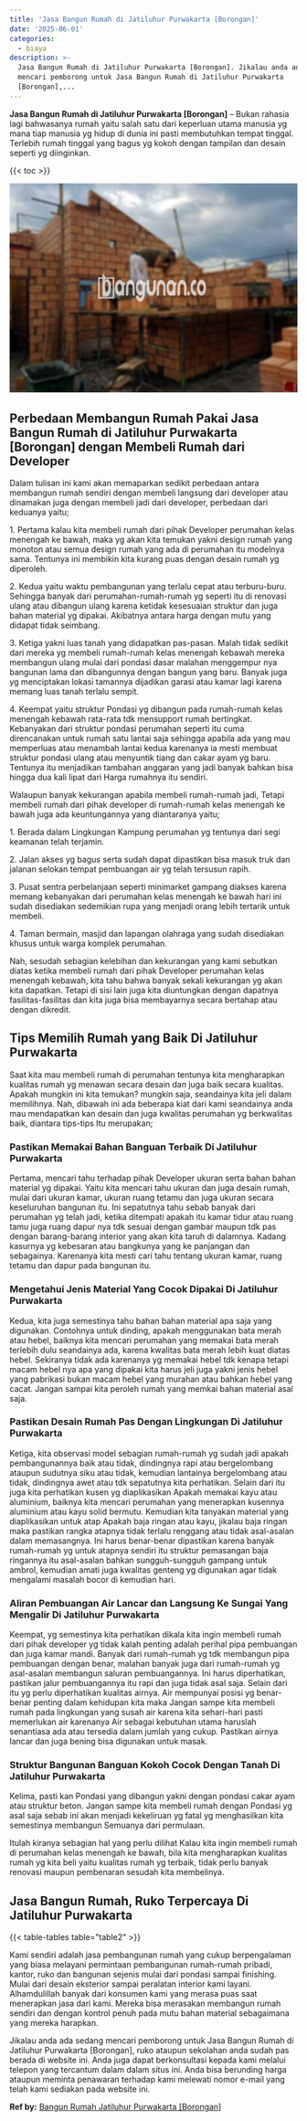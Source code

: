 ```yaml
---
title: 'Jasa Bangun Rumah di Jatiluhur Purwakarta [Borongan]'
date: '2025-06-01'
categories:
  - biaya
description: >-
  Jasa Bangun Rumah di Jatiluhur Purwakarta [Borongan]. Jikalau anda ada sedang
  mencari pemborong untuk Jasa Bangun Rumah di Jatiluhur Purwakarta
  [Borongan],...
---
```


**Jasa Bangun Rumah di Jatiluhur Purwakarta \[Borongan\]** – Bukan rahasia lagi bahwasanya rumah yaitu salah satu dari keperluan utama manusia yg mana tiap manusia yg hidup di dunia ini pasti membutuhkan tempat tinggal. Terlebih rumah tinggal yang bagus yg kokoh dengan tampilan dan desain seperti yg diinginkan.

{{< toc >}}

![Jasa Bangun Rumah di Jatiluhur Purwakarta [Borongan]](/images/borong-bangunan-27.png)

## Perbedaan Membangun Rumah Pakai Jasa Bangun Rumah di Jatiluhur Purwakarta \[Borongan\] dengan Membeli Rumah dari Developer

Dalam tulisan ini kami akan memaparkan sedikit perbedaan antara membangun rumah sendiri dengan membeli langsung dari developer atau dinamakan juga dengan membeli jadi dari developer, perbedaan dari keduanya yaitu;

1\. Pertama kalau kita membeli rumah dari pihak Developer perumahan kelas menengah ke bawah, maka yg akan kita temukan yakni design rumah yang monoton atau semua design rumah yang ada di perumahan itu modelnya sama. Tentunya ini membikin kita kurang puas dengan desain rumah yg diperoleh.

2\. Kedua yaitu waktu pembangunan yang terlalu cepat atau terburu-buru. Sehingga banyak dari perumahan-rumah-rumah yg seperti itu di renovasi ulang atau dibangun ulang karena ketidak kesesuaian struktur dan juga bahan material yg dipakai. Akibatnya antara harga dengan mutu yang didapat tidak seimbang.

3\. Ketiga yakni luas tanah yang didapatkan pas-pasan. Malah tidak sedikit dari mereka yg membeli rumah-rumah kelas menengah kebawah mereka membangun ulang mulai dari pondasi dasar malahan menggempur nya bangunan lama dan dibangunnya dengan bangun yang baru. Banyak juga yg menciptakan lokasi tamannya dijadikan garasi atau kamar lagi karena memang luas tanah terlalu sempit.

4\. Keempat yaitu struktur Pondasi yg dibangun pada rumah-rumah kelas menengah kebawah rata-rata tdk mensupport rumah bertingkat. Kebanyakan dari struktur pondasi perumahan seperti itu cuma direncanakan untuk rumah satu lantai saja sehingga apabila ada yang mau memperluas atau menambah lantai kedua karenanya ia mesti membuat struktur pondasi ulang atau menyuntik tiang dan cakar ayam yg baru. Tentunya itu menjadikan tambahan anggaran yang jadi banyak bahkan bisa hingga dua kali lipat dari Harga rumahnya itu sendiri.

Walaupun banyak kekurangan apabila membeli rumah-rumah jadi, Tetapi membeli rumah dari pihak developer di rumah-rumah kelas menengah ke bawah juga ada keuntungannya yang diantaranya yaitu;

1\. Berada dalam Lingkungan Kampung perumahan yg tentunya dari segi keamanan telah terjamin.

2\. Jalan akses yg bagus serta sudah dapat dipastikan bisa masuk truk dan jalanan selokan tempat pembuangan air yg telah tersusun rapih.

3\. Pusat sentra perbelanjaan seperti minimarket gampang diakses karena memang kebanyakan dari perumahan kelas menengah ke bawah hari ini sudah disediakan sedemikian rupa yang menjadi orang lebih tertarik untuk membeli.

4\. Taman bermain, masjid dan lapangan olahraga yang sudah disediakan khusus untuk warga komplek perumahan.

Nah, sesudah sebagian kelebihan dan kekurangan yang kami sebutkan diatas ketika membeli rumah dari pihak Developer perumahan kelas menengah kebawah, kita tahu bahwa banyak sekali kekurangan yg akan kita dapatkan. Tetapi di sisi lain juga kita diuntungkan dengan dapatnya fasilitas-fasilitas dan kita juga bisa membayarnya secara bertahap atau dengan dikredit.

## Tips Memilih Rumah yang Baik Di Jatiluhur Purwakarta

Saat kita mau membeli rumah di perumahan tentunya kita mengharapkan kualitas rumah yg menawan secara desain dan juga baik secara kualitas. Apakah mungkin ini kita temukan? mungkin saja, seandainya kita jeli dalam memilihnya. Nah, dibawah ini ada beberapa kiat dari kami seandainya anda mau mendapatkan kan desain dan juga kwalitas perumahan yg berkwalitas baik, diantara tips-tips Itu merupakan;

### Pastikan Memakai Bahan Banguan Terbaik Di Jatiluhur Purwakarta

Pertama, mencari tahu terhadap pihak Developer ukuran serta bahan bahan material yg dipakai. Yaitu kita mencari tahu ukuran dan juga desain rumah, mulai dari ukuran kamar, ukuran ruang tetamu dan juga ukuran secara keseluruhan bangunan itu. Ini sepatutnya tahu sebab banyak dari perumahan yg telah jadi, ketika ditempati apakah itu kamar tidur atau ruang tamu juga ruang dapur nya tdk sesuai dengan gambar maupun tdk pas dengan barang-barang interior yang akan kita taruh di dalamnya. Kadang kasurnya yg kebesaran atau bangkunya yang ke panjangan dan sebagainya. Karenanya kita mesti cari tahu tentang ukuran kamar, ruang tetamu dan dapur pada bangunan itu.

### Mengetahui Jenis Material Yang Cocok Dipakai Di Jatiluhur Purwakarta

Kedua, kita juga semestinya tahu bahan bahan material apa saja yang digunakan. Contohnya untuk dinding, apakah menggunakan bata merah atau hebel, baiknya kita mencari perumahan yang memakai bata merah terlebih dulu seandainya ada, karena kwalitas bata merah lebih kuat diatas hebel. Sekiranya tidak ada karenanya yg memakai hebel tdk kenapa tetapi macam hebel nya apa yang dipakai kita harus jeli juga yakni jenis hebel yang pabrikasi bukan macam hebel yang murahan atau bahkan hebel yang cacat. Jangan sampai kita peroleh rumah yang memkai bahan material asal saja.

### Pastikan Desain Rumah Pas Dengan Lingkungan Di Jatiluhur Purwakarta

Ketiga, kita observasi model sebagian rumah-rumah yg sudah jadi apakah pembangunannya baik atau tidak, dindingnya rapi atau bergelombang ataupun sudutnya siku atau tidak, kemudian lantainya bergelombang atau tidak, dindingnya awet atau tdk sepatutnya kita perhatikan. Selain dari itu juga kita perhatikan kusen yg diaplikasikan Apakah memakai kayu atau aluminium, baiknya kita mencari perumahan yang menerapkan kusennya aluminium atau kayu solid bermutu. Kemudian kita tanyakan material yang diaplikasikan untuk atap Apakah baja ringan atau kayu, jikalau baja ringan maka pastikan rangka atapnya tidak terlalu renggang atau tidak asal-asalan dalam memasangnya. Ini harus benar-benar dipastikan karena banyak rumah-rumah yg untuk atapnya sendiri itu struktur pemasangan baja ringannya itu asal-asalan bahkan sungguh-sungguh gampang untuk ambrol, kemudian amati juga kwalitas genteng yg digunakan agar tidak mengalami masalah bocor di kemudian hari.

### Aliran Pembuangan Air Lancar dan Langsung Ke Sungai Yang Mengalir Di Jatiluhur Purwakarta

Keempat, yg semestinya kita perhatikan dikala kita ingin membeli rumah dari pihak developer yg tidak kalah penting adalah perihal pipa pembuangan dan juga kamar mandi. Banyak dari rumah-rumah yg tdk membangun pipa pembuangan dengan benar, malahan banyak juga dari rumah-rumah yg asal-asalan membangun saluran pembuangannya. Ini harus diperhatikan, pastikan jalur pembuangannya itu rapi dan juga tidak asal saja. Selain dari itu yg perlu diperhatikan kualitas airnya. Air mempunyai posisi yg benar-benar penting dalam kehidupan kita maka Jangan sampe kita membeli rumah pada lingkungan yang susah air karena kita sehari-hari pasti memerlukan air karenanya Air sebagai kebutuhan utama haruslah senantiasa ada atau tersedia dalam jumlah yang cukup. Pastikan airnya lancar dan juga bening bisa digunakan untuk masak.

### Struktur Bangunan Banguan Kokoh Cocok Dengan Tanah Di Jatiluhur Purwakarta

Kelima, pasti kan Pondasi yang dibangun yakni dengan pondasi cakar ayam atau struktur beton. Jangan sampe kita membeli rumah dengan Pondasi yg asal saja sebab ini akan menjadi kekeliruan yg fatal yg menghasilkan kita semestinya membangun Semuanya dari permulaan.

Itulah kiranya sebagian hal yang perlu dilihat Kalau kita ingin membeli rumah di perumahan kelas menengah ke bawah, bila kita mengharapkan kualitas rumah yg kita beli yaitu kualitas rumah yg terbaik, tidak perlu banyak renovasi maupun pembenaran sesudah kita membelinya.

## Jasa Bangun Rumah, Ruko Terpercaya Di Jatiluhur Purwakarta

{{< table-tables table="table2" >}}

Kami sendiri adalah jasa pembangunan rumah yang cukup berpengalaman yang biasa melayani permintaan pembangunan rumah-rumah pribadi, kantor, ruko dan bangunan sejenis mulai dari pondasi sampai finishing. Mulai dari desain eksterior sampai peralatan interior kami layani. Alhamdulillah banyak dari konsumen kami yang merasa puas saat menerapkan jasa dari kami. Mereka bisa merasakan membangun rumah sendiri dan dengan kontrol penuh pada mutu bahan material sebagaimana yang mereka harapkan.

Jikalau anda ada sedang mencari pemborong untuk Jasa Bangun Rumah di Jatiluhur Purwakarta \[Borongan\], ruko ataupun sekolahan anda sudah pas berada di website ini. Anda juga dapat berkonsultasi kepada kami melalui telepon yang tercantum dalam dalam situs ini. Anda bisa berunding harga ataupun meminta penawaran terhadap kami melewati nomor e-mail yang telah kami sediakan pada website ini.

**Ref by:** [Bangun Rumah Jatiluhur Purwakarta [Borongan]](https://id.wikipedia.org/wiki/Bangun)
